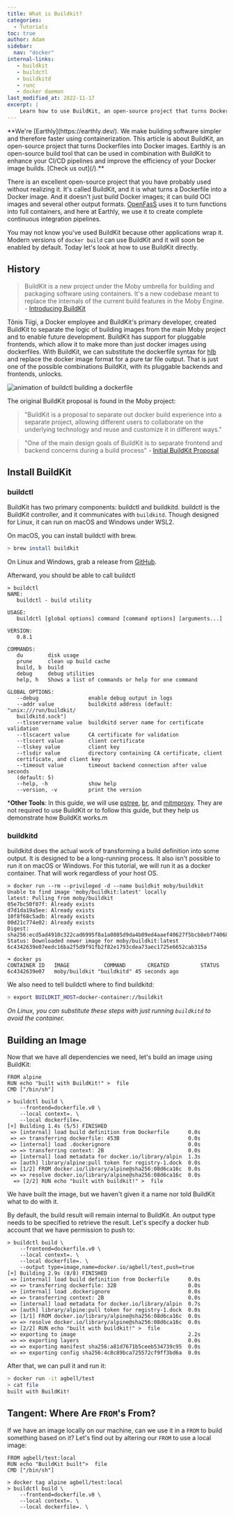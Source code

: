 ```yaml
---
title: What is Buildkit?
categories:
  - Tutorials
toc: true
author: Adam
sidebar:
  nav: "docker"
internal-links:
   - buildkit
   - buildctl
   - buildkitd
   - runc
   - docker daemon
last_modified_at: 2022-11-17
excerpt: |
    Learn how to use BuildKit, an open-source project that turns Dockerfiles into Docker images. Discover its history, how to install it, and how to build images using BuildKit directly. Explore different output types and gain insights into the inner workings of BuildKit.
---
```

<!--sgpt-->**We're [Earthly](https://earthly.dev/). We make building software simpler and therefore faster using containerization. This article is about BuildKit, an open-source project that turns Dockerfiles into Docker images. Earthly is an open-source build tool that can be used in combination with BuildKit to enhance your CI/CD pipelines and improve the efficiency of your Docker image builds. [Check us out](/).**

There is an excellent open-source project that you have probably used without realizing it. It's called BuildKit, and it is what turns a Dockerfile into a Docker image. And it doesn't just build Docker images; it can build OCI images and several other output formats. [OpenFasS](https://www.openfaas.com/) uses it to turn functions into full containers, and here at Earthly, we use it to create complete continuous integration pipelines.  

You may not know you've used BuildKit because other applications wrap it. Modern versions of `docker build` can use BuildKit and it will soon be enabled by default. Today let's look at how to use BuildKit directly.

## History

> BuildKit is a new project under the Moby umbrella for building and packaging software using containers. It's a new codebase meant to replace the internals of the current build features in the Moby Engine. - [Introducing BuildKit](https://blog.mobyproject.org/introducing-buildkit-17e056cc5317)

Tõnis Tiigi, a Docker employee and BuildKit's primary developer, created BuildKit to separate the logic of building images from the main Moby project and to enable future development. BuildKit has support for pluggable frontends, which allow it to make more than just docker images using dockerfiles. With BuildKit, we can substitute the dockerfile syntax for [hlb](https://github.com/openllb/hlb) and replace the docker image format for a pure tar file output. That is just one of the possible combinations BuildKit, with its pluggable backends and frontends, unlocks.

![animation of `buildctl` building a dockerfile](/blog/assets/images/what-is-buildkit-and-what-can-i-do-with-it/1.gif)

The original BuildKit proposal is found in the Moby project:
<!-- markdownlint-disable MD028 -->

> "BuildKit is a proposal to separate out docker build experience into a separate project, allowing different users to collaborate on the underlying technology and reuse and customize it in different ways."

> "One of the main design goals of BuildKit is to separate frontend and backend concerns during a build process" - [Initial BuildKit Proposal](https://github.com/moby/moby/issues/32925)

## Install BuildKit

### buildctl

BuildKit has two primary components: buildctl and buildkitd. buildctl is the BuildKit controller, and it communicates with `buildkitd`. Though designed for Linux, it can run on macOS and Windows under WSL2.  

On macOS, you can install buildctl with brew.  

~~~{.bash caption=">_"}
> brew install buildkit
~~~

On Linux and Windows, grab a release from [GitHub](https://github.com/moby/buildkit/releases).

Afterward, you should be able to call buildctl

~~~{caption=">_"}
> buildctl
NAME:
   buildctl - build utility

USAGE:
   buildctl [global options] command [command options] [arguments...]

VERSION:
   0.8.1

COMMANDS:
   du        disk usage
   prune     clean up build cache
   build, b  build
   debug     debug utilities
   help, h   Shows a list of commands or help for one command

GLOBAL OPTIONS:
   --debug                enable debug output in logs
   --addr value           buildkitd address (default: "unix:///run/buildkit/
   buildkitd.sock")
   --tlsservername value  buildkitd server name for certificate validation
   --tlscacert value      CA certificate for validation
   --tlscert value        client certificate
   --tlskey value         client key
   --tlsdir value         directory containing CA certificate, client 
   certificate, and client key
   --timeout value        timeout backend connection after value seconds 
   (default: 5)
   --help, -h             show help
   --version, -v          print the version
~~~

 ***Other Tools**: In this guide, we will use [pstree](https://linux.die.net/man/1/pstree), [br](https://github.com/Canop/broot), and [mitmproxy](/blog/mitmproxy/). They are not required to use BuildKit or to follow this guide, but they help us demonstrate how BuildKit works.m

### buildkitd

buildkitd does the actual work of transforming a build definition into some output. It is designed to be a long-running process. It also isn't possible to run it on macOS or Windows. For this tutorial, we will run it as a docker container. That will work regardless of your host OS.

~~~{caption=">_"}
> docker run --rm --privileged -d --name buildkit moby/buildkit
Unable to find image 'moby/buildkit:latest' locally
latest: Pulling from moby/buildkit
05e7bc50f07f: Already exists 
d7d1da19a5ee: Already exists 
10f8f68c5adb: Already exists 
00d21c774e02: Already exists 
Digest: sha256:ecd5ad4910c322cad6995f8a1a0805d9da4b09ed4aaef40627f5bcb8ebf74068
Status: Downloaded newer image for moby/buildkit:latest
6c4342639e07eedc16ba2f5d9f91fb2f82e1793cdea73aec1725e6652cab315a
~~~

~~~{caption=">_"}
➜ docker ps
CONTAINER ID   IMAGE           COMMAND       CREATED          STATUS          
6c4342639e07   moby/buildkit "buildkitd" 45 seconds ago  
~~~

We also need to tell buildctl where to find buildkitd:

~~~{.bash caption=">_"}
> export BUILDKIT_HOST=docker-container://buildkit
~~~

*On Linux, you can substitute these steps with just running `buildkitd` to avoid the container.*

## Building an Image

Now that we have all dependencies we need, let's build an image using BuildKit:

~~~{.dockerfile caption="DockerFile"}
FROM alpine
RUN echo "built with BuildKit!" >  file
CMD ["/bin/sh"]
~~~

~~~{caption=">_"}
> buildctl build \
    --frontend=dockerfile.v0 \
    --local context=. \
    --local dockerfile=.
[+] Building 1.4s (5/5) FINISHED                               
 => [internal] load build definition from Dockerfile      0.0s
 => => transferring dockerfile: 453B                      0.0s
 => [internal] load .dockerignore                         0.0s
 => => transferring context: 2B                           0.0s
 => [internal] load metadata for docker.io/library/alpin  1.3s
 => [auth] library/alpine:pull token for registry-1.dock  0.0s
 => [1/2] FROM docker.io/library/alpine@sha256:08d6ca16c  0.0s
 => => resolve docker.io/library/alpine@sha256:08d6ca16c  0.0s
  => [2/2] RUN echo "built with buildkit!" >  file   
~~~

We have built the image, but we haven't given it a name nor told BuildKit what to do with it.

By default, the build result will remain internal to BuildKit. An output type needs to be specified to retrieve the result. Let's specify a docker hub account that we have permission to push to:

~~~{caption=">_"}
> buildctl build \
    --frontend=dockerfile.v0 \
    --local context=. \
    --local dockerfile=. \
    --output type=image,name=docker.io/agbell/test,push=true
[+] Building 2.9s (8/8) FINISHED                               
 => [internal] load build definition from Dockerfile      0.0s
 => => transferring dockerfile: 32B                       0.0s
 => [internal] load .dockerignore                         0.0s
 => => transferring context: 2B                           0.0s
 => [internal] load metadata for docker.io/library/alpin  0.7s
 => [auth] library/alpine:pull token for registry-1.dock  0.0s
 => [1/1] FROM docker.io/library/alpine@sha256:08d6ca16c  0.0s
 => => resolve docker.io/library/alpine@sha256:08d6ca16c  0.0s
 => [2/2] RUN echo "built with buildkit!" >  file 
 => exporting to image                                    2.2s
 => => exporting layers                                   0.0s
 => => exporting manifest sha256:a81d7671b5ceeb534739c95  0.0s
 => => exporting config sha256:4c8c89bca725572cf9ff3bd6a  0.0s
~~~

After that, we can pull it and run it:

~~~{.bash caption=">_"}
> docker run -it agbell/test
> cat file
built with BuildKit!
~~~

## Tangent: Where Are `FROM`'s From?

If we have an image locally on our machine, can we use it in a `FROM` to build something based on it? Let's find out by altering our `FROM` to use a local image:

~~~{.dockerfile caption="Dockerfile"}
FROM agbell/test:local
RUN echo "BuildKit built">  file
CMD ["/bin/sh"] 

~~~

~~~{caption=">_"}
> docker tag alpine agbell/test:local
> buildctl build \
    --frontend=dockerfile.v0 \
    --local context=. \
    --local dockerfile=. \